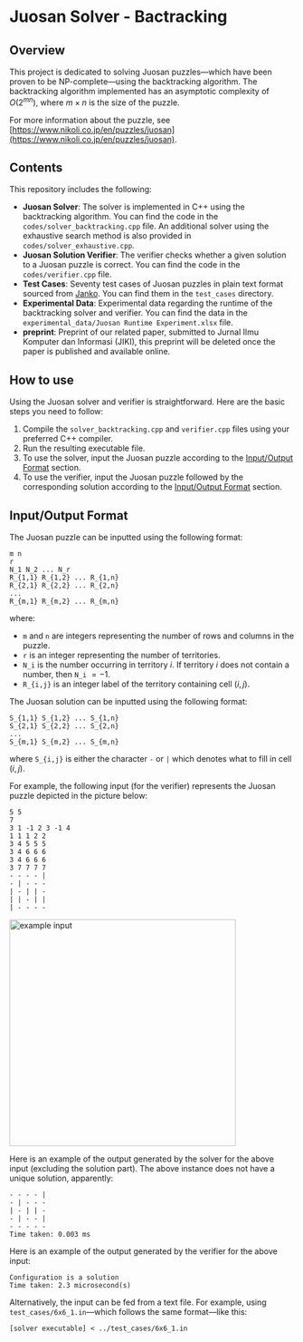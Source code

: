 # Juosan Solver - Bactracking

## Overview

This project is dedicated to solving Juosan puzzles&mdash;which have been proven to be NP-complete&mdash;using the backtracking algorithm.
The backtracking algorithm implemented has an asymptotic complexity of $O(2^{mn})$, where $m \times n$ is the size of the puzzle.

For more information about the puzzle, see [https://www.nikoli.co.jp/en/puzzles/juosan](https://www.nikoli.co.jp/en/puzzles/juosan).

## Contents

This repository includes the following:

* **Juosan Solver**: The solver is implemented in C++ using the backtracking algorithm. You can find the code in the `codes/solver_backtracking.cpp` file. An additional solver using the exhaustive search method is also provided in `codes/solver_exhaustive.cpp`.
* **Juosan Solution Verifier**: The verifier checks whether a given solution to a Juosan puzzle is correct. You can find the code in the `codes/verifier.cpp` file.
* **Test Cases**: Seventy test cases of Juosan puzzles in plain text format sourced from [Janko](https://www.janko.at/Raetsel/Juosan/index.htm). You can find them in the `test_cases` directory.
* **Experimental Data**: Experimental data regarding the runtime of the backtracking solver and verifier. You can find the data in the `experimental_data/Juosan Runtime Experiment.xlsx` file.
* **preprint**: Preprint of our related paper, submitted to Jurnal Ilmu Komputer dan Informasi (JIKI), this preprint will be deleted once the paper is published and available online.

## How to use

Using the Juosan solver and verifier is straightforward. Here are the basic steps you need to follow:

1. Compile the `solver_backtracking.cpp` and `verifier.cpp` files using your preferred C++ compiler.
2. Run the resulting executable file.
3. To use the solver, input the Juosan puzzle according to the [Input/Output Format](#inputoutput-format) section.
4. To use the verifier, input the Juosan puzzle followed by the corresponding solution according to the [Input/Output Format](#inputoutput-format) section.

## Input/Output Format

The Juosan puzzle can be inputted using the following format:

```
m n
r
N_1 N_2 ... N_r
R_{1,1} R_{1,2} ... R_{1,n}
R_{2,1} R_{2,2} ... R_{2,n}
...
R_{m,1} R_{m,2} ... R_{m,n}
```

where:

* `m` and `n` are integers representing the number of rows and columns in the puzzle.
* `r` is an integer representing the number of territories.
* `N_i` is the number occurring in territory $i$. If territory $i$ does not contain a number, then `N_i` $= -1$.
* `R_{i,j}` is an integer label of the territory containing cell $(i,j)$.

The Juosan solution can be inputted using the following format:
```
S_{1,1} S_{1,2} ... S_{1,n}
S_{2,1} S_{2,2} ... S_{2,n}
...
S_{m,1} S_{m,2} ... S_{m,n}
```

where `S_{i,j}` is either the character `-` or `|` which denotes what to fill in cell $(i,j)$.

For example, the following input (for the verifier) represents the Juosan puzzle depicted in the picture below:
```
5 5
7
3 1 -1 2 3 -1 4
1 1 1 2 2
3 4 5 5 5
3 4 6 6 6
3 4 6 6 6
3 7 7 7 7
- - - - |
- | - - -
| - | | -
| | - | |
| - - - -
```

<img src="https://user-images.githubusercontent.com/54428874/236688739-8c00e9c9-1950-4c1b-aabe-5a0fc299e332.png" alt="example input" width="400">

Here is an example of the output generated by the solver for the above input (excluding the solution part). The above instance does not have a unique solution, apparently:
```
- - - - |
- | - - -
| - | | -
- | - - |
- - - - -
Time taken: 0.003 ms
```
Here is an example of the output generated by the verifier for the above input:
```
Configuration is a solution
Time taken: 2.3 microsecond(s)
```

Alternatively, the input can be fed from a text file.
For example, using `test_cases/6x6_1.in`&mdash;which follows the same format&mdash;like this:
```
[solver executable] < ../test_cases/6x6_1.in
```
